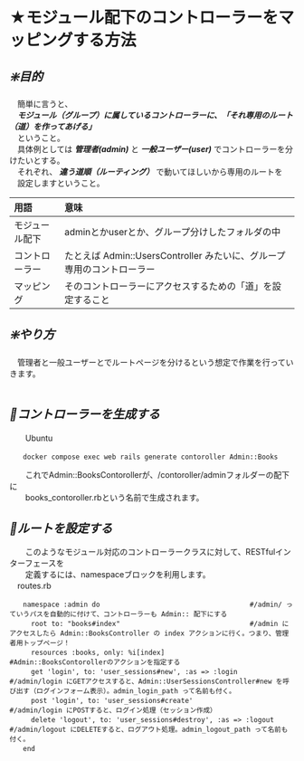 # ★モジュール配下のコントローラーをマッピングする方法
## ***❇️目的***
　簡単に言うと、<br>
　***モジュール（グループ）に属しているコントローラーに、「それ専用のルート（道）を作ってあげる」*** <br>
　ということ。<br>
　具体例としては ***管理者(admin)*** と ***一般ユーザー(user)*** でコントローラーを分けたいとする。<br>
　それぞれ、 ***違う道順（ルーティング）*** で動いてほしいから専用のルートを<br>
　設定しますということ。<br>

| 用語 | 意味 |
|:----|:-----|
| モジュール配下 |	adminとかuserとか、グループ分けしたフォルダの中 |
| コントローラー	| たとえば Admin::UsersController みたいに、グループ専用のコントローラー |
| マッピング	| そのコントローラーにアクセスするための「道」を設定すること |

## ***❇️やり方***
　管理者と一般ユーザーとでルートページを分けるという想定で作業を行っていきます。<br>
 <br>
## ***💠コントローラーを生成する***
　　Ubuntu
  ```
　　docker compose exec web rails generate contoroller Admin::Books
```
　　これでAdmin::BooksContorollerが、/contoroller/adminフォルダーの配下に<br>
　　books_contoroller.rbという名前で生成されます。<br>

## ***💠ルートを設定する***
　　このようなモジュール対応のコントローラークラスに対して、RESTfulインターフェースを<br>
　　定義するには、namespaceブロックを利用します。<br>
  　routes.rb
   ```
　　namespace :admin do                                     #/admin/ っていうパスを自動的に付けて、コントローラーも Admin:: 配下にする
　　  root to: "books#index"                                #/admin にアクセスしたら Admin::BooksController の index アクションに行く。つまり、管理者用トップページ！
　　  resources :books, only: %i[index]                        #Admin::BooksContorollerのアクションを指定する
　　  get 'login', to: 'user_sessions#new', :as => :login     #/admin/login にGETアクセスすると、Admin::UserSessionsController#new を呼び出す（ログインフォーム表示）。admin_login_path って名前も付く。
　　  post 'login', to: 'user_sessions#create'                #/admin/login にPOSTすると、ログイン処理（セッション作成）
　　  delete 'logout', to: 'user_sessions#destroy', :as => :logout                   #/admin/logout にDELETEすると、ログアウト処理。admin_logout_path って名前も付く。
　　end
　　
　
